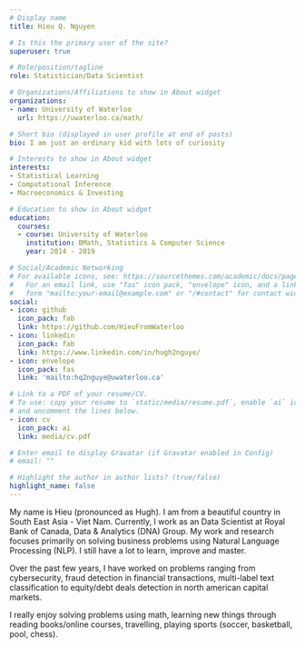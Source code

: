```yaml
---
# Display name
title: Hieu Q. Nguyen

# Is this the primary user of the site?
superuser: true

# Role/position/tagline
role: Statistician/Data Scientist

# Organizations/Affiliations to show in About widget
organizations:
- name: University of Waterloo
  url: https://uwaterloo.ca/math/

# Short bio (displayed in user profile at end of posts)
bio: I am just an ordinary kid with lots of curiosity

# Interests to show in About widget
interests:
- Statistical Learning
- Computational Inference
- Macroeconomics & Investing

# Education to show in About widget
education:
  courses:
  - course: University of Waterloo 
    institution: BMath, Statistics & Computer Science
    year: 2014 - 2019

# Social/Academic Networking
# For available icons, see: https://sourcethemes.com/academic/docs/page-builder/#icons
#   For an email link, use "fas" icon pack, "envelope" icon, and a link in the
#   form "mailto:your-email@example.com" or "/#contact" for contact widget.
social:
- icon: github
  icon_pack: fab
  link: https://github.com/HieuFromWaterloo
- icon: linkedin
  icon_pack: fab
  link: https://www.linkedin.com/in/hugh2nguye/
- icon: envelope
  icon_pack: fas
  link: 'mailto:hq2nguye@uwaterloo.ca'

# Link to a PDF of your resume/CV.
# To use: copy your resume to `static/media/resume.pdf`, enable `ai` icons in `params.toml`, 
# and uncomment the lines below.
- icon: cv
  icon_pack: ai
  link: media/cv.pdf 

# Enter email to display Gravatar (if Gravatar enabled in Config)
# email: ""

# Highlight the author in author lists? (true/false)
highlight_name: false
---
```


My name is Hieu (pronounced as Hugh). I am from a beautiful country in South East Asia - Viet Nam. Currently, I work as an Data Scientist at Royal Bank of Canada, Data & Analytics (DNA) Group. My work and research focuses primarily on solving business problems using Natural Language Processing (NLP). I still have a lot to learn, improve and master.

Over the past few years, I have worked on problems ranging from cybersecurity, fraud detection in financial transactions, multi-label text classification to equity/debt deals detection in north american capital markets.

I really enjoy solving problems using math, learning new things through reading books/online courses, travelling, playing sports (soccer, basketball, pool, chess).